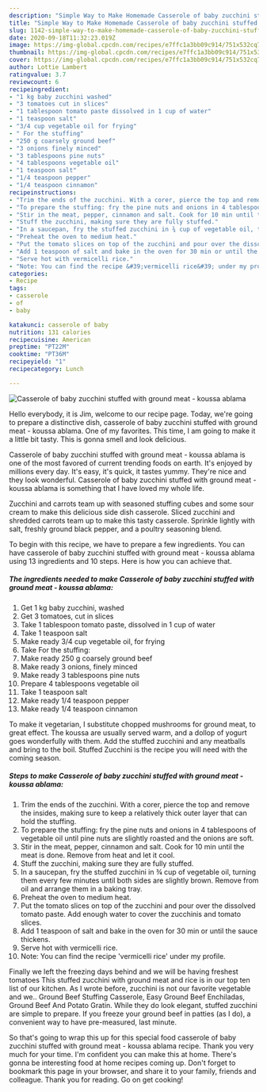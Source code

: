 ```yaml
---
description: "Simple Way to Make Homemade Casserole of baby zucchini stuffed with ground meat - koussa ablama"
title: "Simple Way to Make Homemade Casserole of baby zucchini stuffed with ground meat - koussa ablama"
slug: 1142-simple-way-to-make-homemade-casserole-of-baby-zucchini-stuffed-with-ground-meat-koussa-ablama
date: 2020-09-18T11:32:23.019Z
image: https://img-global.cpcdn.com/recipes/e7ffc1a3bb09c914/751x532cq70/casserole-of-baby-zucchini-stuffed-with-ground-meat-koussa-ablama-recipe-main-photo.jpg
thumbnail: https://img-global.cpcdn.com/recipes/e7ffc1a3bb09c914/751x532cq70/casserole-of-baby-zucchini-stuffed-with-ground-meat-koussa-ablama-recipe-main-photo.jpg
cover: https://img-global.cpcdn.com/recipes/e7ffc1a3bb09c914/751x532cq70/casserole-of-baby-zucchini-stuffed-with-ground-meat-koussa-ablama-recipe-main-photo.jpg
author: Lottie Lambert
ratingvalue: 3.7
reviewcount: 6
recipeingredient:
- "1 kg baby zucchini washed"
- "3 tomatoes cut in slices"
- "1 tablespoon tomato paste dissolved in 1 cup of water"
- "1 teaspoon salt"
- "3/4 cup vegetable oil for frying"
- " For the stuffing"
- "250 g coarsely ground beef"
- "3 onions finely minced"
- "3 tablespoons pine nuts"
- "4 tablespoons vegetable oil"
- "1 teaspoon salt"
- "1/4 teaspoon pepper"
- "1/4 teaspoon cinnamon"
recipeinstructions:
- "Trim the ends of the zucchini. With a corer, pierce the top and remove the insides, making sure to keep a relatively thick outer layer that can hold the stuffing."
- "To prepare the stuffing: fry the pine nuts and onions in 4 tablespoons of vegetable oil until pine nuts are slightly roasted and the onions are soft."
- "Stir in the meat, pepper, cinnamon and salt. Cook for 10 min until the meat is done. Remove from heat and let it cool."
- "Stuff the zucchini, making sure they are fully stuffed."
- "In a saucepan, fry the stuffed zucchini in ¾ cup of vegetable oil, turning them every few minutes until both sides are slightly brown. Remove from oil and arrange them in a baking tray."
- "Preheat the oven to medium heat."
- "Put the tomato slices on top of the zucchini and pour over the dissolved tomato paste. Add enough water to cover the zucchinis and tomato slices."
- "Add 1 teaspoon of salt and bake in the oven for 30 min or until the sauce thickens."
- "Serve hot with vermicelli rice."
- "Note: You can find the recipe &#39;vermicelli rice&#39; under my profile."
categories:
- Recipe
tags:
- casserole
- of
- baby

katakunci: casserole of baby 
nutrition: 131 calories
recipecuisine: American
preptime: "PT22M"
cooktime: "PT36M"
recipeyield: "1"
recipecategory: Lunch

---
```



![Casserole of baby zucchini stuffed with ground meat - koussa ablama](https://img-global.cpcdn.com/recipes/e7ffc1a3bb09c914/751x532cq70/casserole-of-baby-zucchini-stuffed-with-ground-meat-koussa-ablama-recipe-main-photo.jpg)

Hello everybody, it is Jim, welcome to our recipe page. Today, we're going to prepare a distinctive dish, casserole of baby zucchini stuffed with ground meat - koussa ablama. One of my favorites. This time, I am going to make it a little bit tasty. This is gonna smell and look delicious.

Casserole of baby zucchini stuffed with ground meat - koussa ablama is one of the most favored of current trending foods on earth. It's enjoyed by millions every day. It's easy, it's quick, it tastes yummy. They're nice and they look wonderful. Casserole of baby zucchini stuffed with ground meat - koussa ablama is something that I have loved my whole life.

Zucchini and carrots team up with seasoned stuffing cubes and some sour cream to make this delicious side dish casserole. Sliced zucchini and shredded carrots team up to make this tasty casserole. Sprinkle lightly with salt, freshly ground black pepper, and a poultry seasoning blend.


To begin with this recipe, we have to prepare a few ingredients. You can have casserole of baby zucchini stuffed with ground meat - koussa ablama using 13 ingredients and 10 steps. Here is how you can achieve that.

<!--inarticleads1-->

##### The ingredients needed to make Casserole of baby zucchini stuffed with ground meat - koussa ablama:

1. Get 1 kg baby zucchini, washed
1. Get 3 tomatoes, cut in slices
1. Take 1 tablespoon tomato paste, dissolved in 1 cup of water
1. Take 1 teaspoon salt
1. Make ready 3/4 cup vegetable oil, for frying
1. Take  For the stuffing:
1. Make ready 250 g coarsely ground beef
1. Make ready 3 onions, finely minced
1. Make ready 3 tablespoons pine nuts
1. Prepare 4 tablespoons vegetable oil
1. Take 1 teaspoon salt
1. Make ready 1/4 teaspoon pepper
1. Make ready 1/4 teaspoon cinnamon


To make it vegetarian, I substitute chopped mushrooms for ground meat, to great effect. The koussa are usually served warm, and a dollop of yogurt goes wonderfully with them. Add the stuffed zucchini and any meatballs and bring to the boil. Stuffed Zucchini is the recipe you will need with the coming season. 

<!--inarticleads2-->

##### Steps to make Casserole of baby zucchini stuffed with ground meat - koussa ablama:

1. Trim the ends of the zucchini. With a corer, pierce the top and remove the insides, making sure to keep a relatively thick outer layer that can hold the stuffing.
1. To prepare the stuffing: fry the pine nuts and onions in 4 tablespoons of vegetable oil until pine nuts are slightly roasted and the onions are soft.
1. Stir in the meat, pepper, cinnamon and salt. Cook for 10 min until the meat is done. Remove from heat and let it cool.
1. Stuff the zucchini, making sure they are fully stuffed.
1. In a saucepan, fry the stuffed zucchini in ¾ cup of vegetable oil, turning them every few minutes until both sides are slightly brown. Remove from oil and arrange them in a baking tray.
1. Preheat the oven to medium heat.
1. Put the tomato slices on top of the zucchini and pour over the dissolved tomato paste. Add enough water to cover the zucchinis and tomato slices.
1. Add 1 teaspoon of salt and bake in the oven for 30 min or until the sauce thickens.
1. Serve hot with vermicelli rice.
1. Note: You can find the recipe &#39;vermicelli rice&#39; under my profile.


Finally we left the freezing days behind and we will be having freshest tomatoes This stuffed zucchini with ground meat and rice is in our top ten list of our kitchen. As I wrote before, zucchini is not our favorite vegetable and we.. Ground Beef Stuffing Casserole, Easy Ground Beef Enchiladas, Ground Beef And Potato Gratin. While they do look elegant, stuffed zucchini are simple to prepare. If you freeze your ground beef in patties (as I do), a convenient way to have pre-measured, last minute. 

So that's going to wrap this up for this special food casserole of baby zucchini stuffed with ground meat - koussa ablama recipe. Thank you very much for your time. I'm confident you can make this at home. There's gonna be interesting food at home recipes coming up. Don't forget to bookmark this page in your browser, and share it to your family, friends and colleague. Thank you for reading. Go on get cooking!
